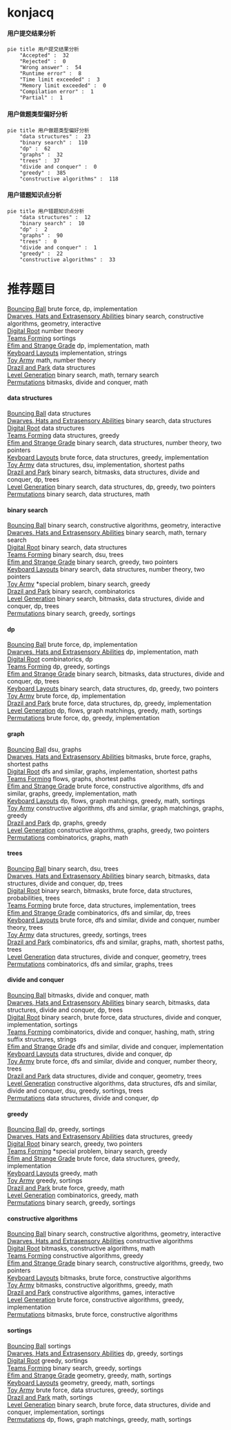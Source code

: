 # konjacq
<!-- tabs:start -->
#### **用户提交结果分析**

```mermaid
pie title 用户提交结果分析
    "Accepted" :  32
    "Rejected" :  0
    "Wrong answer" :  54
    "Runtime error" :  8
    "Time limit exceeded" :  3
    "Memory limit exceeded" :  0
    "Compilation error" :  1
    "Partial" :  1
```
#### **用户做题类型偏好分析**

```mermaid
pie title 用户做题类型偏好分析
    "data structures" :  23
    "binary search" :  110
    "dp" :  62
    "graphs" :  32
    "trees" :  37
    "divide and conquer" :  0
    "greedy" :  385
    "constructive algorithms" :  118
```
#### **用户错题知识点分析**

```mermaid
pie title 用户错题知识点分析
    "data structures" :  12
    "binary search" :  10
    "dp" :  2
    "graphs" :  90
    "trees" :  0
    "divide and conquer" :  1
    "greedy" :  22
    "constructive algorithms" :  33
```
<!-- tabs:end -->
# 推荐题目
[Bouncing Ball](https://codeforces.com/contest/1457/problem/C)		brute force,
                        dp,
                        implementation		  
[Dwarves, Hats and Extrasensory Abilities](http://codeforces.com/problemset/problem/1063/C)		binary search,
                        constructive algorithms,
                        geometry,
                        interactive		  
[Digital Root](http://codeforces.com/problemset/problem/10/C)		number theory		  
[Teams Forming](http://codeforces.com/problemset/problem/1092/B)		sortings		  
[Efim and Strange Grade](https://codeforces.com/contest/719/problem/C)		dp,
                        implementation,
                        math		  
[Keyboard Layouts](http://codeforces.com/problemset/problem/831/B)		implementation,
                        strings		  
[Toy Army](http://codeforces.com/problemset/problem/84/A)		math,
                        number theory		  
[Drazil and Park](http://codeforces.com/problemset/problem/515/E)		data structures		  
[Level Generation](http://codeforces.com/problemset/problem/818/F)		binary search,
                        math,
                        ternary search		  
[Permutations](http://codeforces.com/problemset/problem/513/B2)		bitmasks,
                        divide and conquer,
                        math		  
<!-- tabs:start -->
#### **data structures**
[Bouncing Ball](http://codeforces.com/problemset/problem/515/E)		data structures		  
[Dwarves, Hats and Extrasensory Abilities](http://codeforces.com/problemset/problem/1136/E)		binary search,
                        data structures		  
[Digital Root](http://codeforces.com/problemset/problem/961/E)		data structures		  
[Teams Forming](http://codeforces.com/problemset/problem/144/E)		data structures,
                        greedy		  
[Efim and Strange Grade](http://codeforces.com/problemset/problem/818/E)		binary search,
                        data structures,
                        number theory,
                        two pointers		  
[Keyboard Layouts](http://codeforces.com/problemset/problem/1236/D)		brute force,
                        data structures,
                        greedy,
                        implementation		  
[Toy Army](http://codeforces.com/problemset/problem/1482/D)		data structures,
                        dsu,
                        implementation,
                        shortest paths		  
[Drazil and Park](http://codeforces.com/problemset/problem/1446/C)		binary search,
                        bitmasks,
                        data structures,
                        divide and conquer,
                        dp,
                        trees		  
[Level Generation](http://codeforces.com/problemset/problem/1492/C)		binary search,
                        data structures,
                        dp,
                        greedy,
                        two pointers		  
[Permutations](http://codeforces.com/problemset/problem/1490/G)		binary search,
                        data structures,
                        math		  
#### **binary search**
[Bouncing Ball](http://codeforces.com/problemset/problem/1063/C)		binary search,
                        constructive algorithms,
                        geometry,
                        interactive		  
[Dwarves, Hats and Extrasensory Abilities](http://codeforces.com/problemset/problem/818/F)		binary search,
                        math,
                        ternary search		  
[Digital Root](http://codeforces.com/problemset/problem/1136/E)		binary search,
                        data structures		  
[Teams Forming](http://codeforces.com/problemset/problem/444/E)		binary search,
                        dsu,
                        trees		  
[Efim and Strange Grade](http://codeforces.com/problemset/problem/924/B)		binary search,
                        greedy,
                        two pointers		  
[Keyboard Layouts](http://codeforces.com/problemset/problem/818/E)		binary search,
                        data structures,
                        number theory,
                        two pointers		  
[Toy Army](http://codeforces.com/problemset/problem/1488/D)		*special problem,
                        binary search,
                        greedy		  
[Drazil and Park](http://codeforces.com/problemset/problem/1436/C)		binary search,
                        combinatorics		  
[Level Generation](http://codeforces.com/problemset/problem/1446/C)		binary search,
                        bitmasks,
                        data structures,
                        divide and conquer,
                        dp,
                        trees		  
[Permutations](http://codeforces.com/problemset/problem/1131/C)		binary search,
                        greedy,
                        sortings		  
#### **dp**
[Bouncing Ball](https://codeforces.com/contest/1457/problem/C)		brute force,
                        dp,
                        implementation		  
[Dwarves, Hats and Extrasensory Abilities](https://codeforces.com/contest/719/problem/C)		dp,
                        implementation,
                        math		  
[Digital Root](http://codeforces.com/problemset/problem/570/E)		combinatorics,
                        dp		  
[Teams Forming](http://codeforces.com/problemset/problem/1256/E)		dp,
                        greedy,
                        sortings		  
[Efim and Strange Grade](http://codeforces.com/problemset/problem/1446/C)		binary search,
                        bitmasks,
                        data structures,
                        divide and conquer,
                        dp,
                        trees		  
[Keyboard Layouts](http://codeforces.com/problemset/problem/1492/C)		binary search,
                        data structures,
                        dp,
                        greedy,
                        two pointers		  
[Toy Army](https://codeforces.com/contest/1457/problem/C)		brute force,
                        dp,
                        implementation		  
[Drazil and Park](http://codeforces.com/problemset/problem/1491/C)		brute force,
                        data structures,
                        dp,
                        greedy,
                        implementation		  
[Level Generation](http://codeforces.com/problemset/problem/1437/C)		dp,
                        flows,
                        graph matchings,
                        greedy,
                        math,
                        sortings		  
[Permutations](http://codeforces.com/problemset/problem/1499/B)		brute force,
                        dp,
                        greedy,
                        implementation		  
#### **graph**
[Bouncing Ball](http://codeforces.com/problemset/problem/46/F)		dsu,
                        graphs		  
[Dwarves, Hats and Extrasensory Abilities](https://codeforces.com/contest/1206/problem/D)		bitmasks,
                        brute force,
                        graphs,
                        shortest paths		  
[Digital Root](http://codeforces.com/problemset/problem/1105/D)		dfs and similar,
                        graphs,
                        implementation,
                        shortest paths		  
[Teams Forming](http://codeforces.com/problemset/problem/1307/G)		flows,
                        graphs,
                        shortest paths		  
[Efim and Strange Grade](http://codeforces.com/problemset/problem/1487/C)		brute force,
                        constructive algorithms,
                        dfs and similar,
                        graphs,
                        greedy,
                        implementation,
                        math		  
[Keyboard Layouts](http://codeforces.com/problemset/problem/1437/C)		dp,
                        flows,
                        graph matchings,
                        greedy,
                        math,
                        sortings		  
[Toy Army](http://codeforces.com/problemset/problem/1470/D)		constructive algorithms,
                        dfs and similar,
                        graph matchings,
                        graphs,
                        greedy		  
[Drazil and Park](http://codeforces.com/problemset/problem/1476/C)		dp,
                        graphs,
                        greedy		  
[Level Generation](http://codeforces.com/problemset/problem/1304/D)		constructive algorithms,
                        graphs,
                        greedy,
                        two pointers		  
[Permutations](http://codeforces.com/problemset/problem/1475/C)		combinatorics,
                        graphs,
                        math		  
#### **trees**
[Bouncing Ball](http://codeforces.com/problemset/problem/444/E)		binary search,
                        dsu,
                        trees		  
[Dwarves, Hats and Extrasensory Abilities](http://codeforces.com/problemset/problem/1446/C)		binary search,
                        bitmasks,
                        data structures,
                        divide and conquer,
                        dp,
                        trees		  
[Digital Root](http://codeforces.com/problemset/problem/1479/D)		binary search,
                        bitmasks,
                        brute force,
                        data structures,
                        probabilities,
                        trees		  
[Teams Forming](http://codeforces.com/problemset/problem/1511/C)		brute force,
                        data structures,
                        implementation,
                        trees		  
[Efim and Strange Grade](http://codeforces.com/problemset/problem/1499/F)		combinatorics,
                        dfs and similar,
                        dp,
                        trees		  
[Keyboard Layouts](http://codeforces.com/problemset/problem/1491/E)		brute force,
                        dfs and similar,
                        divide and conquer,
                        number theory,
                        trees		  
[Toy Army](http://codeforces.com/problemset/problem/1466/D)		data structures,
                        greedy,
                        sortings,
                        trees		  
[Drazil and Park](http://codeforces.com/problemset/problem/1495/D)		combinatorics,
                        dfs and similar,
                        graphs,
                        math,
                        shortest paths,
                        trees		  
[Level Generation](http://codeforces.com/problemset/problem/1303/G)		data structures,
                        divide and conquer,
                        geometry,
                        trees		  
[Permutations](http://codeforces.com/problemset/problem/1454/E)		combinatorics,
                        dfs and similar,
                        graphs,
                        trees		  
#### **divide and conquer**
[Bouncing Ball](http://codeforces.com/problemset/problem/513/B2)		bitmasks,
                        divide and conquer,
                        math		  
[Dwarves, Hats and Extrasensory Abilities](http://codeforces.com/problemset/problem/1446/C)		binary search,
                        bitmasks,
                        data structures,
                        divide and conquer,
                        dp,
                        trees		  
[Digital Root](http://codeforces.com/problemset/problem/1461/D)		binary search,
                        brute force,
                        data structures,
                        divide and conquer,
                        implementation,
                        sortings		  
[Teams Forming](http://codeforces.com/problemset/problem/1466/G)		combinatorics,
                        divide and conquer,
                        hashing,
                        math,
                        string suffix structures,
                        strings		  
[Efim and Strange Grade](http://codeforces.com/problemset/problem/1490/D)		dfs and similar,
                        divide and conquer,
                        implementation		  
[Keyboard Layouts](https://codeforces.com/contest/1483/problem/C)		data structures,
                        divide and conquer,
                        dp		  
[Toy Army](http://codeforces.com/problemset/problem/1491/E)		brute force,
                        dfs and similar,
                        divide and conquer,
                        number theory,
                        trees		  
[Drazil and Park](http://codeforces.com/problemset/problem/1303/G)		data structures,
                        divide and conquer,
                        geometry,
                        trees		  
[Level Generation](http://codeforces.com/problemset/problem/1494/D)		constructive algorithms,
                        data structures,
                        dfs and similar,
                        divide and conquer,
                        dsu,
                        greedy,
                        sortings,
                        trees		  
[Permutations](http://codeforces.com/problemset/problem/1482/E)		data structures,
                        divide and conquer,
                        dp		  
#### **greedy**
[Bouncing Ball](http://codeforces.com/problemset/problem/1256/E)		dp,
                        greedy,
                        sortings		  
[Dwarves, Hats and Extrasensory Abilities](http://codeforces.com/problemset/problem/144/E)		data structures,
                        greedy		  
[Digital Root](http://codeforces.com/problemset/problem/924/B)		binary search,
                        greedy,
                        two pointers		  
[Teams Forming](http://codeforces.com/problemset/problem/1488/D)		*special problem,
                        binary search,
                        greedy		  
[Efim and Strange Grade](http://codeforces.com/problemset/problem/1236/D)		brute force,
                        data structures,
                        greedy,
                        implementation		  
[Keyboard Layouts](http://codeforces.com/problemset/problem/1348/A)		greedy,
                        math		  
[Toy Army](http://codeforces.com/problemset/problem/1399/A)		greedy,
                        sortings		  
[Drazil and Park](http://codeforces.com/problemset/problem/1108/C)		brute force,
                        greedy,
                        math		  
[Level Generation](http://codeforces.com/problemset/problem/1326/C)		combinatorics,
                        greedy,
                        math		  
[Permutations](http://codeforces.com/problemset/problem/1131/C)		binary search,
                        greedy,
                        sortings		  
#### **constructive algorithms**
[Bouncing Ball](http://codeforces.com/problemset/problem/1063/C)		binary search,
                        constructive algorithms,
                        geometry,
                        interactive		  
[Dwarves, Hats and Extrasensory Abilities](https://codeforces.com/contest/1130/problem/E)		constructive algorithms		  
[Digital Root](http://codeforces.com/problemset/problem/1438/D)		bitmasks,
                        constructive algorithms,
                        math		  
[Teams Forming](http://codeforces.com/problemset/problem/1493/A)		constructive algorithms,
                        greedy		  
[Efim and Strange Grade](http://codeforces.com/problemset/problem/1463/D)		binary search,
                        constructive algorithms,
                        greedy,
                        two pointers		  
[Keyboard Layouts](https://codeforces.com/contest/1456/problem/B)		bitmasks,
                        brute force,
                        constructive algorithms		  
[Toy Army](http://codeforces.com/problemset/problem/1492/D)		bitmasks,
                        constructive algorithms,
                        greedy,
                        math		  
[Drazil and Park](https://codeforces.com/contest/1504/problem/D)		constructive algorithms,
                        games,
                        interactive		  
[Level Generation](https://codeforces.com/contest/1483/problem/A)		brute force,
                        constructive algorithms,
                        greedy,
                        implementation		  
[Permutations](https://codeforces.com/contest/1457/problem/D)		bitmasks,
                        brute force,
                        constructive algorithms		  
#### **sortings**
[Bouncing Ball](http://codeforces.com/problemset/problem/1092/B)		sortings		  
[Dwarves, Hats and Extrasensory Abilities](http://codeforces.com/problemset/problem/1256/E)		dp,
                        greedy,
                        sortings		  
[Digital Root](http://codeforces.com/problemset/problem/1399/A)		greedy,
                        sortings		  
[Teams Forming](http://codeforces.com/problemset/problem/1131/C)		binary search,
                        greedy,
                        sortings		  
[Efim and Strange Grade](https://codeforces.com/contest/1496/problem/C)		geometry,
                        greedy,
                        math,
                        sortings		  
[Keyboard Layouts](http://codeforces.com/problemset/problem/1495/A)		geometry,
                        greedy,
                        math,
                        sortings		  
[Toy Army](http://codeforces.com/problemset/problem/1497/A)		brute force,
                        data structures,
                        greedy,
                        sortings		  
[Drazil and Park](http://codeforces.com/problemset/problem/1427/A)		math,
                        sortings		  
[Level Generation](http://codeforces.com/problemset/problem/1461/D)		binary search,
                        brute force,
                        data structures,
                        divide and conquer,
                        implementation,
                        sortings		  
[Permutations](http://codeforces.com/problemset/problem/1437/C)		dp,
                        flows,
                        graph matchings,
                        greedy,
                        math,
                        sortings		  
<!-- tabs:end -->
